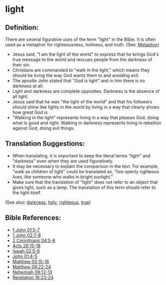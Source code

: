 # light #

## Definition: ##

There are several figurative uses of the term "light" in the Bible. It is often used as a metaphor for righteousness, holiness, and truth. (See: [Metaphor](en/ta-vol1/translate/man/figs-metaphor))

* Jesus said, "I am the light of the world" to express that he brings God's true message to the world and rescues people from the darkness of their sin.
* Christians are commanded to "walk in the light," which means they should be living the way God wants them to and avoiding evil.
* The apostle John stated that "God is light" and in him there is no darkness at all.
* Light and darkness are complete opposites. Darkness is the absence of all light. 
* Jesus said that he was "the light of the world" and that his followers should shine like lights in the world by living in a way that clearly shows how great God is.
* "Walking in the light" represents living in a way that pleases God, doing what is good and right. Walking in darkness represents living in rebellion against God, doing evil things.
 
## Translation Suggestions: ##

* When translating, it is important to keep the literal terms "light" and "darkness" even when they are used figuratively.
* It may be necessary to explain the comparison in the text. For example, "walk as children of light" could be translated as, "live openly righteous lives, like someone who walks in bright sunlight."
* Make sure that the translation of "light" does not refer to an object that gives light, such as a lamp. The translation of this term should refer to the light itself.

(See also: [darkness](../kt/darkness.md), [holy](../kt/holy.md), [righteous](../kt/righteous.md), [true](../kt/true.md))

## Bible References: ##

* [1 John 01:5-7](en/tn/1jn/help/01/05)
* [1 John 02:7-8](en/tn/1jn/help/02/07)
* [2 Corinthians 04:5-6](en/tn/2co/help/04/05)
* [Acts 26:15-18](en/tn/act/help/26/15)
* [Isaiah 02:5-6](en/tn/isa/help/02/05)
* [John 01:4-5](en/tn/jhn/help/01/04)
* [Matthew 05:15-16](en/tn/mat/help/05/15)
* [Matthew 06:22-24](en/tn/mat/help/06/22)
* [Nehemiah 09:12-13](en/tn/neh/help/09/12)
* [Revelation 18:23-24](en/tn/rev/help/18/23)